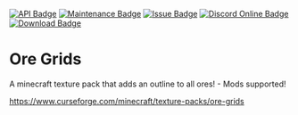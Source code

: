 [![API Badge](https://img.shields.io/badge/MC%20version-v1.7%20--%20v1.17-blue?style=flat-square)]()
[![Maintenance Badge](https://img.shields.io/maintenance/yes/2021?style=flat-square)]()
[![Issue Badge](https://img.shields.io/github/issues/Fridtjof-DE/Missing_Colors?style=flat-square)](https://github.com/Fridtjof-DE/Ore-Grids/issues)
[![Discord Online Badge](https://img.shields.io/discord/698210072899223642?style=flat-square)](https://discord.gg/vTrrzeSTUX)
[![Download Badge](https://img.shields.io/badge/dynamic/json?color=blue&label=downloads&query=%24.downloads.total&url=https%3A%2F%2Fapi.cfwidget.com%2Fminecraft%2Ftexture-packs%2Fore-grids&style=flat-square)](https://www.curseforge.com/minecraft/texture-packs/ore-grids/files)
# Ore Grids
A minecraft texture pack that adds an outline to all ores! - Mods supported!

https://www.curseforge.com/minecraft/texture-packs/ore-grids
